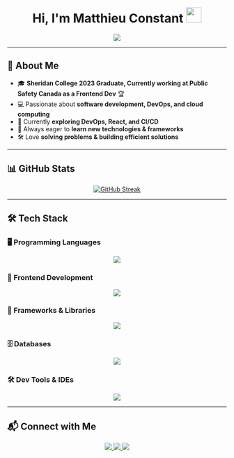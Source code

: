 <h1 align="center">Hi, I'm Matthieu Constant <img src="https://media.giphy.com/media/hvRJCLFzcasrR4ia7z/giphy.gif" width="35"></h1>
<p align="center">
  <a href="https://github.com/DenverCoder1/readme-typing-svg">
    <img src="https://readme-typing-svg.herokuapp.com?center=true&vCenter=true&width=500&height=50&lines=Software+Developer;Cloud+Enthusiast;Full+Stack+Programmer;DevOps+Learner;Always+Building+Cool+Stuff!">
  </a>
</p>

---

## 🚀 About Me  
- 🎓 **Sheridan College 2023 Graduate, Currently working at Public Safety Canada as a Frontend Dev** 🏆  
- 💻 Passionate about **software development, DevOps, and cloud computing**  
- 🌱 Currently **exploring DevOps, React, and CI/CD**  
- 📖 Always eager to **learn new technologies & frameworks**  
- 🛠️ Love **solving problems & building efficient solutions**  

---

## 📊 GitHub Stats  
<p align="center">
  <a href="https://git.io/streak-stats">
    <img src="https://github-readme-streak-stats.herokuapp.com?user=mattconstant&theme=tokyonight-duo&date_format=M%20j%5B%2C%20Y%5D" alt="GitHub Streak" />
  </a>
</p>

---

## 🛠️ Tech Stack  

### 🖥️ Programming Languages  
<p align="center">
  <img src="https://skillicons.dev/icons?i=c,cpp,java,js,cs,python" />
</p>

### 🎨 Frontend Development  
<p align="center">
  <img src="https://skillicons.dev/icons?i=html,css,react,tailwind,bootstrap,angular" />
</p>

### 🔧 Frameworks & Libraries  
<p align="center">
  <img src="https://skillicons.dev/icons?i=spring,dotnet,thymeleaf" />
</p>

### 🗄️ Databases  
<p align="center">
  <img src="https://skillicons.dev/icons?i=mysql,mongodb,postgres" />
</p>

### 🛠️ Dev Tools & IDEs  
<p align="center">
  <img src="https://skillicons.dev/icons?i=vscode,visualstudio,eclipse,clion,netbeans" />
</p>

---

## 📬 Connect with Me  
<p align="center">
  <a href="https://www.linkedin.com/in/matthieuconstant/" target="_blank">
    <img src="https://img.shields.io/badge/LinkedIn-0077B5?style=for-the-badge&logo=linkedin&logoColor=white">
  </a>
  <a href="mailto:your-email@example.com">
    <img src="https://img.shields.io/badge/Gmail-D14836?style=for-the-badge&logo=gmail&logoColor=white">
  </a>
  <a href="https://github.com/mattconstant">
    <img src="https://img.shields.io/badge/GitHub-181717?style=for-the-badge&logo=github&logoColor=white">
  </a>
</p>
